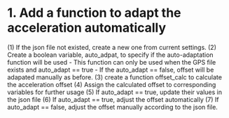 # 1. Add a function to adapt the acceleration automatically 
(1) If the json file not existed, create a new one from current settings.
(2) Create a boolean variable, auto_adpat, to specify if the auto-adaptation function will be used
    - This function can only be used when the GPS file exists and auto_adapt == true
	- If the auto_adapt == false, offset will be adapated manually as before.
(3) create a function offset_calc to calculate the acceleration offset 
(4) Assign the calculated offset to corresponding variables for further usage
(5) If auto_adapt == true, update their values in the json file
(6) If auto_adapt == true, adjust the offset automatically
(7) If auto_adapt == false, adjust the offset manually according to the json file.
